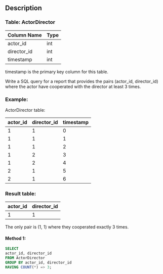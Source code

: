 ## Description

### Table: ActorDirector

| Column Name | Type |
| ----------- | ---- |
| actor_id    | int  |
| director_id | int  |
| timestamp   | int  |

timestamp is the primary key column for this table.

Write a SQL query for a report that provides the pairs (actor_id, director_id) where the actor have cooperated with the director at least 3 times.

### Example:

ActorDirector table:

| actor_id | director_id | timestamp |
| -------- | ----------- | --------- |
| 1        | 1           | 0         |
| 1        | 1           | 1         |
| 1        | 1           | 2         |
| 1        | 2           | 3         |
| 1        | 2           | 4         |
| 2        | 1           | 5         |
| 2        | 1           | 6         |

### Result table:

| actor_id | director_id |
| -------- | ----------- |
| 1        | 1           |

The only pair is (1, 1) where they cooperated exactly 3 times.

#### Method 1:

```sql
SELECT
actor_id, director_id
FROM ActorDirector
GROUP BY actor_id, director_id
HAVING COUNT(*) => 3;
```
